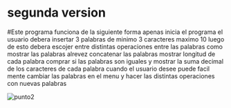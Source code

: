 # segunda version


#Este programa funciona de la siguiente forma apenas inicia el programa el usuario debera insertar 3 palabras 
de minimo 3 caracteres maximo 10 luego de esto debera escojer entre distintas operaciones entre las palabras
como mostrar las palabras alrevez concatenar las palabras mostrar longitud de cada palabra comprar si las 
palabras son iguales y mostrar la suma decimal de los caracteres de cada palabra cuando el usuario desee
puede facil mente cambiar las palabras en el menu y hacer las distintas operaciones con nuevas palabras


![punto2](https://user-images.githubusercontent.com/69492240/92959568-ab231780-f431-11ea-8b6d-add075e75e3f.jpeg)

